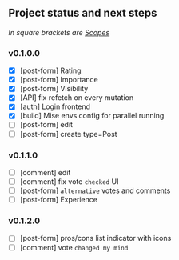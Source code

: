 ## Project status and next steps

*In square brackets are [Scopes](/docs/git-commits.md#scopes)*

### v0.1.0.0

- [x] [post-form] Rating
- [x] [post-form] Importance
- [x] [post-form] Visibility
- [x] [API] fix refetch on every mutation
- [x] [auth] Login frontend
- [x] [build] Mise envs config for parallel running
- [ ] [post-form] edit
- [ ] [post-form] create type=Post

### v0.1.1.0

- [ ] [comment] edit
- [ ] [comment] fix vote `checked` UI
- [ ] [post-form] `alternative` votes and comments
- [ ] [post-form] Experience

### v0.1.2.0

- [ ] [post-form] pros/cons list indicator with icons
- [ ] [comment] vote `changed my mind`
